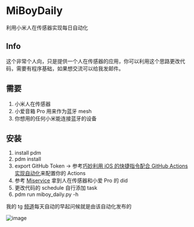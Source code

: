 # MiBoyDaily

利用小米人在传感器实现每日自动化

## Info

这个非常个人向，只是提供一个人在传感器的应用，你可以利用这个思路更改代码，需要有程序基础，如果想交流可以给我发邮件。

## 需要

1. 小米人在传感器
2. 小爱音箱 Pro 用来作为蓝牙 mesh
3. 你想用的任何小米能连接蓝牙的设备

## 安装

1. install pdm
2. pdm install
3. export GitHub Token -> 参考[巧妙利用 iOS 的快捷指令配合 GitHub Actions 实现自动化](https://github.com/yihong0618/gitblog/issues/198)来配置你的 Actions
4. 参考 [Miservice](https://github.com/yihong0618/MiService) 拿到人在传感器和小爱 Pro 的 did
5. 更改代码的 schedule 自行添加 task
6. pdm run miboy_daily.py -h

我的 tg [频道](https://t.me/hyi0618)每天自动的早起问候就是由该自动化发布的

![image](https://github.com/user-attachments/assets/14a10cae-2de9-4cf1-85e7-5f82cf5f171f)
